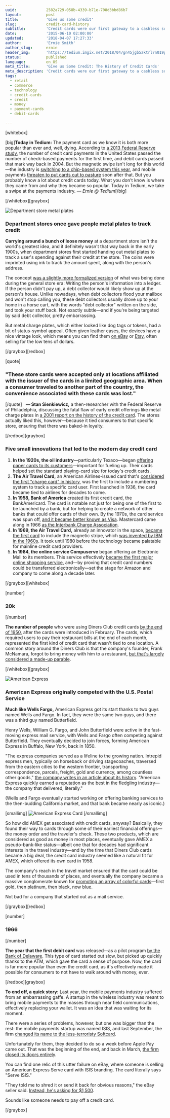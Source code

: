 ```yaml
---
uuid:             2582a729-058b-4339-b71e-708d3bbd86b7
layout:           post
title:            'Give us some credit'
slug:             credit-card-history
subtitle:         'Credit cards were our first gateway to a cashless society—but magnetic stripes didn''t always rule the day. Here''s how credit cards have evolved.'
date:             '2015-06-10 02:00:00'
updated:          '2018-04-07 17:27:33'
author:           'Ernie Smith'
author_slug:      ernie
header_img:       'https://tedium.imgix.net/2018/04/gn45jgb5aktrl7n019pf--1-.gif'
status:           published
language:         en_US
meta_title:       'Give us Some Credit: The History of Credit Cards'
meta_description: 'Credit cards were our first gateway to a cashless society—but magnetic stripes didn''t always rule the day. Here''s how credit cards have evolved.'
tags:
  - retail
  - commerce
  - technology
  - credit-cards
  - credit
  - money
  - payment-cards
  - debit-cards

---
```


[whitebox]

[big]**Today in Tedium:** The payment card as we know it is both more popular than ever and, well, dying. According to [a 2013 Federal Reserve study](https://www.frbservices.org/files/communications/pdf/research/2013_payments_study_summary.pdf), the number of credit card payments in the United States passed the number of check-based payments for the first time, and debit cards passed that mark way back in 2004. But the magnetic swipe isn't long for this world—the industry is [switching to a chip-based system this year](http://www.usatoday.com/story/tech/2015/01/06/chip-and-pin-credit-cards-computer-security/21008389/), and mobile payments [threaten to put cards out to pasture](http://techcrunch.com/2015/05/31/the-first-battle-in-the-mobile-payments-war-is-over/) soon after that. But you probably know a lot about credit cards today. What you don't know is where they came from and why they became so popular. Today in Tedium, we take a swipe at the payments industry. _— Ernie @ Tedium_[/big]

[/whitebox][graybox]

![Department store metal plates](https://tedium.imgix.net/2018/04/lncxkw9d21imbrkzixvx.jpg)

### Department stores once gave people metal plates to track credit

**Carrying around a bunch of loose money** at a department store isn't the world's greatest idea, and it definitely wasn't that way back in the early 1900s, when department stores first started handing out metal plates to track a user's spending against their credit at the store. The coins were imprinted using ink to track the amount spent, along with the person's address.

The concept [was a slightly more formalized version](http://articles.chicagotribune.com/1991-02-01/entertainment/9101100146_1_credit-cards-charge-plates-debts-collected) of what was being done during the general store era: Writing the person's information into a ledger. If the person didn't pay up, a debt collector would likely show up at the person's house. Unlike nowadays, when debt collectors flood your mailbox and won't stop calling you, these debt collectors usually drove up to your home in a horse cart, with the words "debt collector" written on the side, and took your stuff back. Not exactly subtle—and if you're being targeted by said debt collector, pretty embarrassing.

But metal charge plates, which either looked like dog tags or tokens, had a bit of status-symbol appeal. Often given leather cases, the devices have a nice vintage look, which means you can find them [on eBay](http://www.ebay.com/itm/1930-S-NEW-ORLEANS-CHARGA-PLATE-ASSOCIATION-CHARGE-CARD-CREDIT-CARD-/111689193019) or [Etsy](https://www.etsy.com/listing/91053279/tin-plates-credit-card-charge-plates), often selling for the low tens of dollars.

[/graybox][redbox]

[quote]
### "These store cards were accepted only at locations affiliated with the issuer of the cards in a limited geographic area. When a consumer traveled to another part of the country, the convenience associated with these cards was lost."
[/quote]
 
**— Stan Sienkiewicz,** a then-researcher with the Federal Reserve of Philadelphia, discussing the fatal flaw of early credit offerings like metal charge plates in [a 2001 report on the history of the credit card](http://poseidon01.ssrn.com/delivery.php?ID=421000089122087077069088117086101031057007068045058024089022087126083029086084026010033060122005052003049120065018000083107060076004069076001084094020107066086041054022026100120071087124116127005006093114093066068088123099000016068111101091096&EXT=pdf&TYPE=2). The stores actually liked this, however—because it tied consumers to that specific store, ensuring that there was baked-in loyalty.

[/redbox][graybox]

### Five small innovations that led to the modern day credit card

1. **In the 1920s, the oil industry**—particularly Texaco—began [offering paper cards to its customers](http://articles.baltimoresun.com/1994-09-02/business/1994245070_1_charge-card-credit-card-lending-rate)—important for fueling up. Their cards helped set the standard playing-card size for today's credit cards.
2. **The Air Travel Card,** an American Airlines-issued card that's [considered the first "charge card" in history](http://www.aa.com/i18n/businessPrograms/corporateTravel/airTravelCard/main.jsp), was the first to include a numbering system to track a specific card user. First launched in 1936, the card became tied to airlines for decades to come.
3. **In 1958, Bank of America** created its first credit card, the BankAmericard. The card is notable not just for being one of the first to be launched by a bank, but for helping to create a network of other banks that could offer cards of their own. By the 1970s, the card service was spun off, [and it became better known as Visa](http://usa.visa.com/about-visa/our-business/history-of-visa.jsp). Mastercard came along in 1966 [as the Interbank Charge Association](https://www.mastercard.us/en-us/about-mastercard/who-we-are/history.html).
4. **In 1969, the Air Travel Card,** already an innovator in the space, [became the first card](http://www.prnewswire.com/news-releases/historical-flash-timeline-on-uatpcom-71983577.html) to include the magnetic stripe, which [was invented by IBM in the 1960s](http://www.creditcards.com/credit-card-news/history-credit-card-magnetic-stripe-1273.php). It took until 1980 before the technology became palatable for mainline credit card providers.
5. **In 1984, the online service Compuserve** began offering an Electronic Mall to its members. This service effectively [became the first major online shopping service](http://gsbrown.org/compuserve/electronic-mall-1984-04/), and—by proving that credit card numbers could be transferred electronically—set the stage for Amazon and company to come along a decade later.

[/graybox][whitebox]

[number]
### 20k
[/number]

**The number of people** who were using Diners Club credit cards [by the end of 1950](http://www.creditcards.com/credit-card-news/credit-cards-history-1264.php), after the cards were introduced in February. The cards, which required users to pay their restaurant bills at the end of each month, represented the first kind of credit card that wasn't tied to one location. A common story around the Diners Club is that the company's founder, Frank McNamara, forgot to bring money with him to a restaurant, [but that's largely considered a made-up parable](http://www.businessinsider.com/history-of-credit-cards-2015-2).

[/whitebox][graybox]

![American Express](https://tedium.imgix.net/2018/04/tpy5malzuc41qjp3zqxz.jpg)

### American Express originally competed with the U.S. Postal Service

**Much like Wells Fargo,** American Express got its start thanks to two guys named Wells and Fargo. In fact, they were the same two guys, and there was a third guy named Butterfield.

Henry Wells, William G. Fargo, and John Butterfield were active in the fast-moving express mail service, with Wells and Fargo often competing against Butterfield. They eventually decided to join forces, forming American Express in Buffalo, New York, back in 1850.

"The express companies served as a lifeline to the growing nation. Intrepid express men, typically on horseback or driving stagecoaches, traversed from the eastern cities to the western frontier, transporting correspondence, parcels, freight, gold and currency, among countless other goods," [the company writes in an article about its history](https://secure.cmax.americanexpress.com/Internet/GlobalCareers/Staffing/Shared/Files/our_story_3.pdf). "American Express quickly earned a reputation as the best in the fledgling industry—the company that delivered, literally."

(Wells and Fargo eventually started working on offering banking services to the then-budding California market, and that bank became nearly as iconic.)  
  
[smallimg]
![American Express Card](https://tedium.imgix.net/2018/04/gon7hjlua5koytf0ketx.jpg)
[/smallimg]

So how did AMEX get associated with credit cards, anyway? Basically, they found their way to cards through some of their earliest financial offerings—the money order and the traveler's check. These two products, which are considered as good as money in most places, eventually gave AMEX a pseudo-bank-like status—albeit one that for decades had significant interests in the travel industry—and by the time that Diners Club cards became a big deal, the credit card industry seemed like a natural fit for AMEX, which offered its own card in 1958.

The company's reach in the travel market ensured that the card could be used in tens of thousands of places, and eventually the company became a massive conglomerate known for [promoting an array of colorful cards](http://creditcardforum.com/american-express/25-the-history-of-american-express-cards.html)—first gold, then platinum, then black, now blue.

Not bad for a company that started out as a mail service.

[/graybox][redbox]

[number]
### 1966
[/number]

**The year that the first debit card** was released—as a pilot program [by the Bank of Delaware](https://www.kansascityfed.org/publicat/psr/bksjournarticles/atmpaper.pdf). This type of card started out slow, but picked up quickly thanks to the ATM, which gave the card a sense of purpose. Now, the card is far more popular than even the credit card, as it's effectively made it possible for consumers to not have to walk around with money, ever.

[/redbox][graybox]

**To end off, a quick story:** Last year, the mobile payments industry suffered from an embarrassing gaffe. A startup in the wireless industry was meant to bring mobile payments to the masses through near field communications, effectively replacing your wallet. It was an idea that was waiting for its moment.

There were a series of problems, however, but one was bigger than the rest: the mobile payments startup was named ISIS, and last September, the firm [changed its name to the less-terroristy Softcard](http://techcrunch.com/2014/09/03/isis-mobile-wallet-rebrands-to-softcard-to-distance-from-miltant-terror-group/).

Unfortunately for them, they decided to do so a week before Apple Pay came out. That was the beginning of the end, and back in March, [the firm closed its doors entirely](http://www.androidcentral.com/softcard-close-its-doors-march-31-google-wallet-will-take-its-place).

You can find one relic of this utter failure on eBay, where someone is selling an American Express Serve card with ISIS branding. The card literally says "Serve ISIS."

"They told me to shred it or send it back for obvious reasons," the eBay seller said. [Instead, he's asking for $1,500](http://www.ebay.com/itm/DISCONTINUED-RARE-American-Express-SERVE-ISIS-CARD-HTF-HUGE-COLLECTABLE-/181759416513).

Sounds like someone needs to pay off a credit card.

[/graybox]
